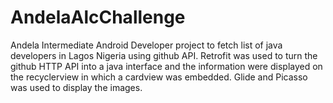 # AndelaAlcChallenge
Andela Intermediate Android Developer project to fetch list of java developers in Lagos Nigeria using github API.
Retrofit was used to turn the github HTTP API into a java interface and the information were displayed on the recyclerview
in which a cardview was embedded.
Glide and Picasso was used to display the images.
